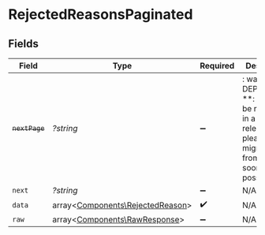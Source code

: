 # RejectedReasonsPaginated


## Fields

| Field                                                                                                                   | Type                                                                                                                    | Required                                                                                                                | Description                                                                                                             |
| ----------------------------------------------------------------------------------------------------------------------- | ----------------------------------------------------------------------------------------------------------------------- | ----------------------------------------------------------------------------------------------------------------------- | ----------------------------------------------------------------------------------------------------------------------- |
| ~~`nextPage`~~                                                                                                          | *?string*                                                                                                               | :heavy_minus_sign:                                                                                                      | : warning: ** DEPRECATED **: This will be removed in a future release, please migrate away from it as soon as possible. |
| `next`                                                                                                                  | *?string*                                                                                                               | :heavy_minus_sign:                                                                                                      | N/A                                                                                                                     |
| `data`                                                                                                                  | array<[Components\RejectedReason](../../Models/Components/RejectedReason.md)>                                           | :heavy_check_mark:                                                                                                      | N/A                                                                                                                     |
| `raw`                                                                                                                   | array<[Components\RawResponse](../../Models/Components/RawResponse.md)>                                                 | :heavy_minus_sign:                                                                                                      | N/A                                                                                                                     |
